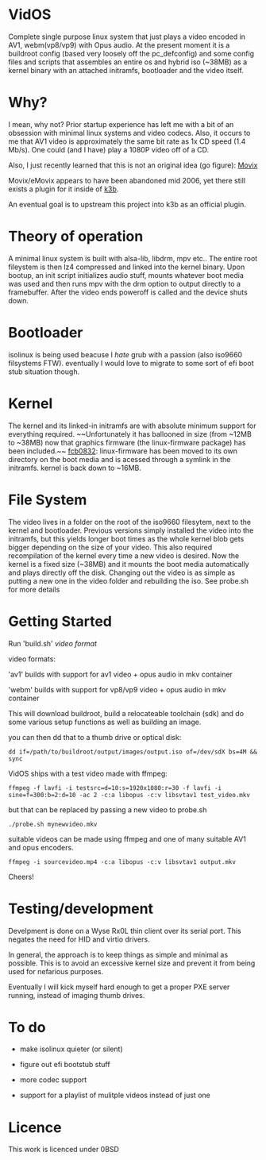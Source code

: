 # VidOS

Complete single purpose linux system that just plays a video encoded in AV1, webm(vp8/vp9) with Opus audio.
At the present moment it is a buildroot config (based very loosely off the pc_defconfig)
and some config files and scripts that assembles an entire os and hybrid iso (~38MB)
as a kernel binary with an attached initramfs, bootloader and the video itself. 

# Why?

I mean, why not?
Prior startup experience has left me with a bit of an obsession with minimal linux systems and video codecs.
Also, it occurs to me that AV1 video is approximately the same bit rate as 1x CD speed (1.4 Mb/s).
One could (and I have) play a 1080P video off of a CD. 

Also, I just recently learned that this is not an original idea (go figure): [Movix](http://movix.sourceforge.net/Docs/eMoviX/countries/en/main.html)

Movix/eMovix appears to have been abandoned mid 2006, yet there still exists a plugin for it inside of [k3b](https://apps.kde.org/k3b/).

An eventual goal is to upstream this project into k3b as an official plugin.

# Theory of operation

A minimal linux system is built with alsa-lib, libdrm, mpv etc..
The entire root fileystem is then lz4 compressed and linked into the kernel binary.
Upon bootup, an init script initializes audio stuff, mounts whatever boot media was used and then runs mpv with the drm option to output directly to a framebuffer.
After the video ends poweroff is called and the device shuts down.

# Bootloader

isolinux is being used beacuse I *hate* grub with a passion (also iso9660 filsystems FTW).
eventually I would love to migrate to some sort of efi boot stub situation though.

# Kernel

The kernel and its linked-in initramfs are with absolute minimum support for everything required. 
~~Unfortunately it has ballooned in size (from ~12MB to ~38MB) now that graphics firmware (the linux-firmware package) has been included.~~
[fcb0832](https://github.com/sen-h/VidOS/commit/fcb08325c5a12c3201de5d91cba4fd961ddab475): linux-firmware has been moved to its own directory on the boot media and is acessed through a symlink in the initramfs.
kernel is back down to ~16MB.
# File System 
The video lives in a folder on the root of the iso9660 filesytem, next to the kernel and bootloader.
Previous versions simply installed the video into the initramfs,
but this yields longer boot times as the whole kernel blob gets bigger depending on the size of your video.
This also required recompilation of the kernel every time a new video is desired.
Now the kernel is a fixed size (~38MB) and it mounts the boot media automatically and plays directly off the disk.
Changing out the video is as simple as putting a new one in the video folder and rebuilding the iso. See probe.sh for more details

# Getting Started

Run 'build.sh' *video format*

video formats:

'av1' 		builds with support for av1 video + opus audio in mkv container

'webm' 		builds with support for vp8/vp9 video + opus audio in mkv container

This will download buildroot, build a relocateable toolchain (sdk) 
and do some various setup functions as well as building an image.

you can then dd that to a thumb drive or optical disk:

`dd if=/path/to/buildroot/output/images/output.iso of=/dev/sdX bs=4M && sync`

VidOS ships with a test video made with ffmpeg:

`ffmpeg -f lavfi -i testsrc=d=10:s=1920x1080:r=30 -f lavfi -i sine=f=300:b=2:d=10 -ac 2 -c:a libopus -c:v libsvtav1 test_video.mkv`

but that can be replaced by passing a new video to probe.sh 

`./probe.sh mynewvideo.mkv`

suitable videos can be made using ffmpeg and one of many suitable AV1 and 
opus encoders. 

`ffmpeg -i sourcevideo.mp4 -c:a libopus -c:v libsvtav1 output.mkv`

Cheers!


# Testing/development

Develpment is done on a Wyse Rx0L thin client over its serial port.
This negates the need for HID and virtio drivers.

In general, the approach is to keep things as simple and minimal as possible.
This is to avoid an excessive kernel size and prevent it from being used for nefarious purposes.

Eventually I will kick myself hard enough to get a proper PXE server running, instead of imaging thumb drives.

# To do

* make isolinux quieter (or silent)

* figure out efi bootstub stuff

* more codec support

* support for a playlist of mulitple videos instead of just one


# Licence 

This work is licenced under 0BSD
